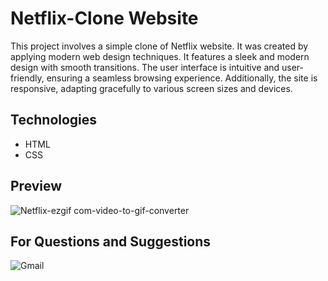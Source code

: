 # Netflix-Clone Website
This project involves a simple clone of Netflix website. It was created by applying modern web design techniques. It features a sleek and modern design with smooth transitions. The user interface is intuitive and user-friendly, ensuring a seamless browsing experience. Additionally, the site is responsive, adapting gracefully to various screen sizes and devices.

## Technologies

- HTML
- CSS

## Preview
![Netflix-ezgif com-video-to-gif-converter](https://github.com/MehmetPolat20/netflix-Clone/assets/150278524/f4f2c4ec-daa7-41a8-9806-8606df43f1de)


## For Questions and Suggestions
<a href="mailto:mehmet.polat2035@gmail.com" target="_blank" style="text-decoration: none;">
    <img src="https://img.shields.io/badge/Gmail-D14836.svg?style=for-the-badge&logo=Gmail&logoColor=white" alt="Gmail">
</a>

